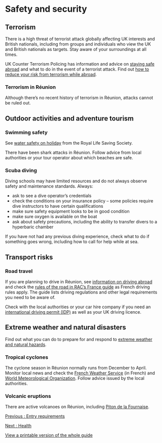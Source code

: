 # Safety and security

## Terrorism

There is a high threat of terrorist attack globally affecting UK interests and British nationals, including from groups and individuals who view the UK and British nationals as targets. Stay aware of your surroundings at all times.

UK Counter Terrorism Policing has information and advice on [staying safe abroad](https://www.counterterrorism.police.uk/safetyadvice/) and what to do in the event of a terrorist attack. Find out [how to reduce your risk from terrorism while abroad](https://www.gov.uk/guidance/reduce-your-risk-from-terrorism-while-abroad).

### Terrorism in Réunion

Although there’s no recent history of terrorism in Réunion, attacks cannot be ruled out.

## Outdoor activities and adventure tourism

### Swimming safety

See [water safety on holiday](https://www.rlss.org.uk/safety-on-holiday) from the Royal Life Saving Society.

There have been shark attacks in Réunion. Follow advice from local authorities or your tour operator about which beaches are safe.

### Scuba diving

Diving schools may have limited resources and do not always observe safety and maintenance standards. Always:

* ask to see a dive operator’s credentials
* check the conditions on your insurance policy – some policies require dive instructors to have certain qualifications
* make sure safety equipment looks to be in good condition
* make sure oxygen is available on the boat
* ask about safety precautions, including the ability to transfer divers to a hyperbaric chamber

If you have not had any previous diving experience, check what to do if something goes wrong, including how to call for help while at sea.

## Transport risks

### Road travel

If you are planning to drive in Réunion, see [information on driving abroad](https://www.gov.uk/driving-abroad) and check the [rules of the road in RAC’s France guide](https://www.rac.co.uk/drive/travel/country/france/) as French driving rules apply. The guide lists driving regulations and other legal requirements you need to be aware of.

Check with the local authorities or your car hire company if you need an [international driving permit (IDP)](https://www.gov.uk/driving-abroad/international-driving-permit) as well as your UK driving licence.

## Extreme weather and natural disasters

Find out what you can do to prepare for and respond to [extreme weather and natural hazards](https://www.gov.uk/guidance/tropical-cyclones).

### Tropical cyclones

The cyclone season in Réunion normally runs from December to April. Monitor local news and check the [French Weather Service](http://www.meteo.fr/temps/domtom/La_Reunion) (in French) and [World Meteorological Organization](https://severeweather.wmo.int/tc/swi/index.html). Follow advice issued by the local authorities.

### Volcanic eruptions

There are active volcanoes on Réunion, including [Piton de la Fournaise](https://www.reunion.fr/decouvrez/piton-de-la-fournaise-le-feu-sacre/).

[Previous
:
Entry requirements](/foreign-travel-advice/reunion/entry-requirements)

[Next
:
Health](/foreign-travel-advice/reunion/health)

[View a printable version of the whole guide](/foreign-travel-advice/reunion/print)